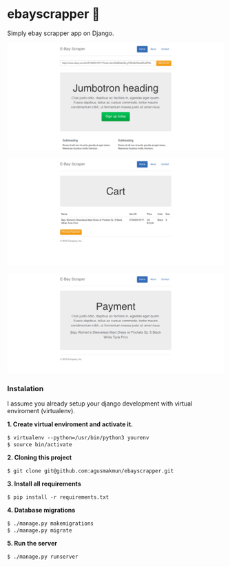 ebayscrapper :raised_hands:
===========================

Simply ebay scrapper app on Django.

![homepage](__screenshot/1.png)

![cart](__screenshot/2.png)

![payment](__screenshot/3.png)


### Instalation

I assume you already setup your django development with virtual enviroment (virtualenv).

**1. Create virtual enviroment and activate it.**

```
$ virtualenv --python=/usr/bin/python3 yourenv
$ source bin/activate
```

**2. Cloning this project**

```
$ git clone git@github.com:agusmakmun/ebayscrapper.git
```

**3. Install all requirements**

```
$ pip install -r requirements.txt
```

**4. Database migrations**

```
$ ./manage.py makemigrations
$ ./manage.py migrate
```

**5. Run the server**

```
$ ./manage.py runserver
```
